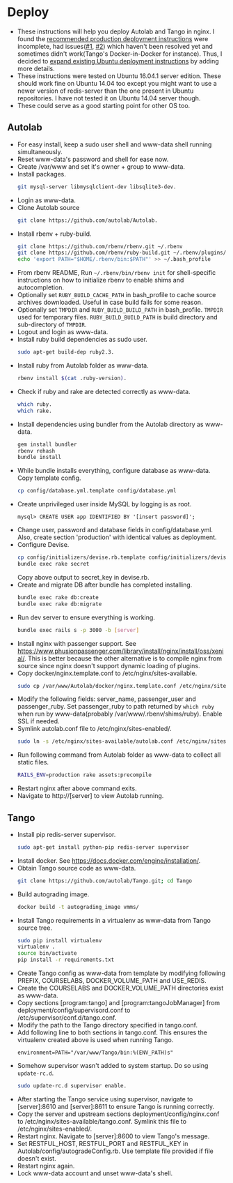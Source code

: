 # Deploy

- These instructions will help you deploy Autolab and Tango in nginx. I found the
  [recommended production deployment
  instructions](https://github.com/autolab/Autolab/wiki/Deploying-Autolab-with-Docker)
  were incomplete, had issues([#1](https://github.com/autolab/Autolab/issues/560),
  [#2](https://github.com/autolab/Autolab/issues/579)) which haven't been resolved
  yet and sometimes didn't work(Tango's Docker-in-Docker for instance). Thus, I
  decided to [expand existing Ubuntu deployment
  instructions](https://github.com/autolab/Autolab/wiki/Deploying-Autolab-on-Ubuntu)
  by adding more details.
- These instructions were tested on Ubuntu 16.04.1 server edition. These should work
  fine on Ubuntu 14.04 too except you might want to use a newer version of
  redis-server than the one present in Ubuntu repositories. I have not tested it on
  Ubuntu 14.04 server though.
- These could serve as a good starting point for other OS too.

## Autolab

- For easy install, keep a sudo user shell and www-data shell running simultaneously.
- Reset www-data's password and shell for ease now.
- Create /var/www and set it's owner + group to www-data.
- Install packages.
    ```bash
    git mysql-server libmysqlclient-dev libsqlite3-dev.
    ```
- Login as www-data.
- Clone Autolab source
    ```bash
    git clone https://github.com/autolab/Autolab.
    ```
- Install rbenv + ruby-build.
    ```bash
    git clone https://github.com/rbenv/rbenv.git ~/.rbenv
	git clone https://github.com/rbenv/ruby-build.git ~/.rbenv/plugins/ruby-build
    echo 'export PATH="$HOME/.rbenv/bin:$PATH"' >> ~/.bash_profile
    ```
- From rbenv README,
	Run `~/.rbenv/bin/rbenv init` for shell-specific instructions on how to
    initialize rbenv to enable shims and autocompletion.
- Optionally set `RUBY_BUILD_CACHE_PATH` in bash_profile to cache source archives
  downloaded. Useful in case build fails for some reason.
- Optionally set `TMPDIR` and `RUBY_BUILD_BUILD_PATH` in bash_profile. `TMPDIR` used
  for temporary files. `RUBY_BUILD_BUILD_PATH` is build directory and sub-directory of
  `TMPDIR`.
- Logout and login as www-data.
- Install ruby build dependencies as sudo user.
    ```bash
    sudo apt-get build-dep ruby2.3.
    ```
- Install ruby from Autolab folder as www-data.
    ```bash
    rbenv install $(cat .ruby-version).
    ```
- Check if ruby and rake are detected correctly as www-data.
    ```bash
    which ruby.
    which rake.
    ```
- Install dependencies using bundler from the Autolab directory as www-data.
    ```bash
    gem install bundler
    rbenv rehash
    bundle install
    ```
- While bundle installs everything, configure database as www-data. Copy template
  config.
    ```bash
    cp config/database.yml.template config/database.yml
    ```
- Create unprivileged user inside MySQL by logging is as root.
    ```mysql
    mysql> CREATE USER app IDENTIFIED BY '[insert password]';
    ```
- Change user, password and database fields in config/database.yml. Also, create
  section 'production' with identical values as deployment.
- Configure Devise.
    ```bash
    cp config/initializers/devise.rb.template config/initializers/devise.rb
    bundle exec rake secret
    ```
  Copy above output to secret_key in devise.rb.
- Create and migrate DB after bundle has completed installing.
    ```bash
    bundle exec rake db:create
    bundle exec rake db:migrate
    ```
- Run dev server to ensure everything is working.
    ```bash
    bundle exec rails s -p 3000 -b [server]
    ```
- Install nginx with passenger support. See
  https://www.phusionpassenger.com/library/install/nginx/install/oss/xenial/. This
  is better because the other alternative is to compile nginx from source since nginx
  doesn't support dynamic loading of plugins.
- Copy docker/nginx.template.conf to /etc/nginx/sites-available.
    ```bash
    sudo cp /var/www/Autolab/docker/nginx.template.conf /etc/nginx/sites-available/autolab.conf
    ```
- Modify the following fields: server_name, passenger_user and passenger_ruby. Set
  passenger_ruby to path returned by `which ruby` when run by www-data(probably
  /var/www/.rbenv/shims/ruby). Enable SSL if needed.
- Symlink autolab.conf file to /etc/nginx/sites-enabled/.
    ```bash
    sudo ln -s /etc/nginx/sites-available/autolab.conf /etc/nginx/sites-enabled/autolab.conf
    ```
- Run following command from Autolab folder as www-data to collect all static files.
    ```bash
    RAILS_ENV=production rake assets:precompile
    ```
- Restart nginx after above command exits.
- Navigate to http://[server] to view Autolab running.

## Tango

- Install pip redis-server supervisor.
    ```bash
    sudo apt-get install python-pip redis-server supervisor
    ```
- Install docker. See https://docs.docker.com/engine/installation/.
- Obtain Tango source code as www-data.
    ```bash
    git clone https://github.com/autolab/Tango.git; cd Tango
    ```
- Build autograding image.
    ```bash
    docker build -t autograding_image vmms/
    ```
- Install Tango requirements in a virtualenv as www-data from Tango source tree.
    ```bash
    sudo pip install virtualenv
    virtualenv .
    source bin/activate
    pip install -r requirements.txt
    ```
- Create Tango config as www-data from template by modifying following PREFIX,
  COURSELABS, DOCKER_VOLUME_PATH and USE_REDIS.
- Create the COURSELABS and DOCKER_VOLUME_PATH directories exist as www-data.
- Copy sections [program:tango] and [program:tangoJobManager] from
  deployment/config/supervisord.conf to /etc/supervisor/conf.d/tango.conf.
- Modify the path to the Tango directory specified in tango.conf.
- Add following line to both sections in tango.conf. This ensures the virtualenv
  created above is used when running Tango.
    ```
    environment=PATH="/var/www/Tango/bin:%(ENV_PATH)s"
    ```
- Somehow supervisor wasn't added to system startup. Do so using `update-rc.d`.
    ```bash
    sudo update-rc.d supervisor enable.
    ```
- After starting the Tango service using supervisor, navigate to [server]:8610 and
  [server]:8611 to ensure Tango is running correctly.
- Copy the server and upstream sections deployment/config/nginx.conf to
  /etc/nginx/sites-available/tango.conf. Symlink this file to
  /etc/nginx/sites-enabled/.
- Restart nginx. Navigate to [server]:8600 to view Tango's message.
- Set RESTFUL_HOST, RESTFUL_PORT and RESTFUL_KEY in
  Autolab/config/autogradeConfig.rb. Use template file provided if file doesn't
  exist.
- Restart nginx again.
- Lock www-data account and unset www-data's shell.

